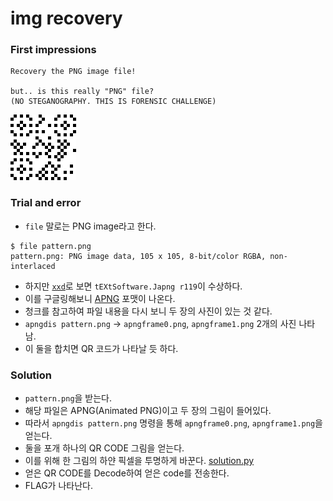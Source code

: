 # img recovery
### First impressions
```
Recovery the PNG image file!

but.. is this really "PNG" file?
(NO STEGANOGRAPHY. THIS IS FORENSIC CHALLENGE)
```
![](./pattern.png?raw=true)
### Trial and error
* `file` 말로는 PNG image라고 한다.
```shell
$ file pattern.png
pattern.png: PNG image data, 105 x 105, 8-bit/color RGBA, non-interlaced
```
* 하지만 [`xxd`](./xxd.out?raw=true)로 보면 `tEXtSoftware.Japng r119`이 수상하다.
* 이를 구글링해보니 [APNG](https://wiki.mozilla.org/APNG_Specification) 포맷이 나온다.
* 청크를 참고하여 파일 내용을 다시 보니 두 장의 사진이 있는 것 같다.
* `apngdis pattern.png` -> `apngframe0.png`, `apngframe1.png` 2개의 사진 나타남.
* 이 둘을 합치면 QR 코드가 나타날 듯 하다.

### Solution
* `pattern.png`을 받는다.
* 해당 파일은 APNG(Animated PNG)이고 두 장의 그림이 들어있다.
* 따라서 `apngdis pattern.png` 명령을 통해 `apngframe0.png`, `apngframe1.png`을 얻는다.
* 둘을 포개 하나의 QR CODE 그림을 얻는다.
* 이를 위해 한 그림의 하얀 픽셀을 투명하게 바꾼다. [solution.py](./solution.py)
* 얻은 QR CODE를 Decode하여 얻은 code를 전송한다.
* FLAG가 나타난다.
